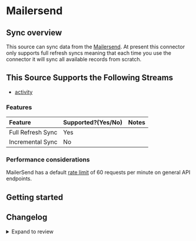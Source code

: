 # Mailersend

## Sync overview

This source can sync data from the [Mailersend](https://developers.mailersend.com/#mailersend-api). At present this connector only supports full refresh syncs meaning that each time you use the connector it will sync all available records from scratch.

## This Source Supports the Following Streams

- [activity](https://developers.mailersend.com/api/v1/activity.html#get-a-list-of-activities)

### Features

| Feature           | Supported?\(Yes/No\) | Notes |
| :---------------- | :------------------- | :---- |
| Full Refresh Sync | Yes                  |       |
| Incremental Sync  | No                   |       |

### Performance considerations

MailerSend has a default [rate limit](https://developers.mailersend.com/general.html#api-response) of 60 requests per minute on general API endpoints.

## Getting started

## Changelog

<details>
  <summary>Expand to review</summary>

| Version | Date       | Pull Request                                             | Subject                                  |
| :------ | :--------- | :------------------------------------------------------- | :--------------------------------------- |
| 0.2.5 | 2024-12-12 | [49262](https://github.com/airbytehq/airbyte/pull/49262) | Update dependencies |
| 0.2.4 | 2024-12-11 | [48947](https://github.com/airbytehq/airbyte/pull/48947) | Starting with this version, the Docker image is now rootless. Please note that this and future versions will not be compatible with Airbyte versions earlier than 0.64 |
| 0.2.3 | 2024-11-04 | [48203](https://github.com/airbytehq/airbyte/pull/48203) | Update dependencies |
| 0.2.2 | 2024-10-29 | [47785](https://github.com/airbytehq/airbyte/pull/47785) | Update dependencies |
| 0.2.1 | 2024-10-28 | [47592](https://github.com/airbytehq/airbyte/pull/47592) | Update dependencies |
| 0.2.0 | 2024-08-26 | [44766](https://github.com/airbytehq/airbyte/pull/44766) | Refactor connector to manifest-only format |
| 0.1.15 | 2024-08-24 | [44697](https://github.com/airbytehq/airbyte/pull/44697) | Update dependencies |
| 0.1.14 | 2024-08-17 | [44258](https://github.com/airbytehq/airbyte/pull/44258) | Update dependencies |
| 0.1.13 | 2024-08-12 | [43928](https://github.com/airbytehq/airbyte/pull/43928) | Update dependencies |
| 0.1.12 | 2024-08-10 | [43564](https://github.com/airbytehq/airbyte/pull/43564) | Update dependencies |
| 0.1.11 | 2024-08-03 | [43086](https://github.com/airbytehq/airbyte/pull/43086) | Update dependencies |
| 0.1.10 | 2024-07-27 | [42700](https://github.com/airbytehq/airbyte/pull/42700) | Update dependencies |
| 0.1.9 | 2024-07-20 | [42273](https://github.com/airbytehq/airbyte/pull/42273) | Update dependencies |
| 0.1.8 | 2024-07-13 | [41696](https://github.com/airbytehq/airbyte/pull/41696) | Update dependencies |
| 0.1.7 | 2024-07-10 | [41557](https://github.com/airbytehq/airbyte/pull/41557) | Update dependencies |
| 0.1.6 | 2024-07-09 | [41322](https://github.com/airbytehq/airbyte/pull/41322) | Update dependencies |
| 0.1.5 | 2024-07-06 | [40856](https://github.com/airbytehq/airbyte/pull/40856) | Update dependencies |
| 0.1.4 | 2024-06-25 | [40473](https://github.com/airbytehq/airbyte/pull/40473) | Update dependencies |
| 0.1.3 | 2024-06-22 | [39995](https://github.com/airbytehq/airbyte/pull/39995) | Update dependencies |
| 0.1.2 | 2024-06-06 | [39237](https://github.com/airbytehq/airbyte/pull/39237) | [autopull] Upgrade base image to v1.2.2 |
| 0.1.1 | 2024-05-31 | [38811](https://github.com/airbytehq/airbyte/pull/38811) | [autopull] Migrate to base image and poetry |
| 0.1.0 | 2022-11-13 | [18669](https://github.com/airbytehq/airbyte/pull/18669) | 🎉 New Source: Mailersend [low-code CDK] |

</details>
